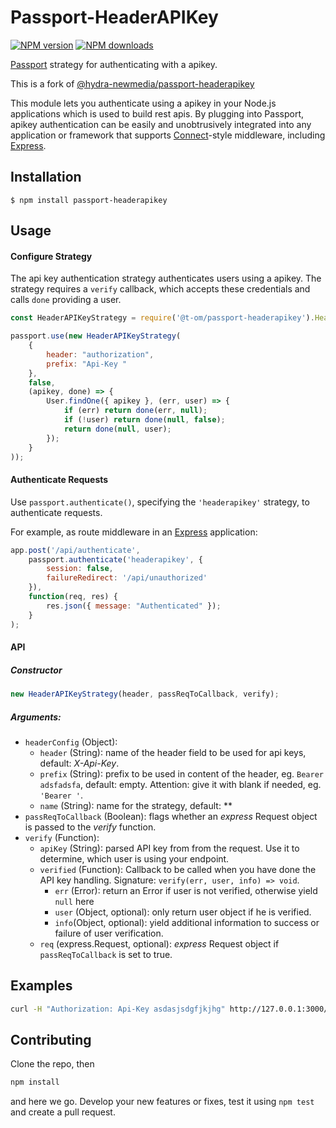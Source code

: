 # Passport-HeaderAPIKey

[![NPM version][npm-image]][npm-url]
[![NPM downloads][downloads-image]][download-url]

[Passport](http://passportjs.org/) strategy for authenticating with a apikey.

This is a fork of [@hydra-newmedia/passport-headerapikey](https://github.com/hydra-newmedia/passport-headerapikey)

This module lets you authenticate using a apikey in your Node.js
applications which is used to build rest apis. By plugging into Passport, apikey authentication can be easily and
unobtrusively integrated into any application or framework that supports
[Connect](http://www.senchalabs.org/connect/)-style middleware, including
[Express](http://expressjs.com/).

## Installation

    $ npm install passport-headerapikey

## Usage

#### Configure Strategy

The api key authentication strategy authenticates users using a apikey.
The strategy requires a `verify` callback, which accepts these
credentials and calls `done` providing a user.

```js
const HeaderAPIKeyStrategy = require('@t-om/passport-headerapikey').HeaderAPIKeyStrategy

passport.use(new HeaderAPIKeyStrategy(
    {
        header: "authorization",
        prefix: "Api-Key "
    },
    false,
    (apikey, done) => {
        User.findOne({ apikey }, (err, user) => {
            if (err) return done(err, null);
            if (!user) return done(null, false);
            return done(null, user);
        });
    }
));
```
#### Authenticate Requests

Use `passport.authenticate()`, specifying the `'headerapikey'` strategy, to
authenticate requests.

For example, as route middleware in an [Express](http://expressjs.com/)
application:

```js
app.post('/api/authenticate', 
    passport.authenticate('headerapikey', {
        session: false,
        failureRedirect: '/api/unauthorized'
    }),
    function(req, res) {
        res.json({ message: "Authenticated" });
    }
);
```

#### API

##### Constructor

```js
new HeaderAPIKeyStrategy(header, passReqToCallback, verify);
```

##### Arguments:

* `headerConfig` (Object):
    * `header` (String): name of the header field to be used for api keys, default: *X-Api-Key*.
    * `prefix` (String): prefix to be used in content of the header, eg. `Bearer adsfadsfa`, default: empty. Attention: give it with blank if needed, eg. `'Bearer '`.
    * `name` (String): name for the strategy, default: **
* `passReqToCallback` (Boolean): flags whether an *express* Request object is passed to the *verify* function.
* `verify` (Function):
    * `apiKey` (String): parsed API key from from the request. Use it to determine, which user is using your endpoint.
    * `verified` (Function): Callback to be called when you have done the API key handling. Signature: `verify(err, user, info) => void`.
        * `err` (Error): return an Error if user is not verified, otherwise yield `null` here
        * `user` (Object, optional): only return user object if he is verified.
        * `info`(Object, optional): yield additional information to success or failure of user verification.
    * `req` (express.Request, optional): *express* Request object if `passReqToCallback` is set to true.

## Examples

```sh
curl -H "Authorization: Api-Key asdasjsdgfjkjhg" http://127.0.0.1:3000/api/authenticate
```

## Contributing

Clone the repo, then

```sh
npm install
```
and here we go.
Develop your new features or fixes, test it using `npm test` and create a pull request.


[npm-url]: https://npmjs.org/package/@t-om/passport-headerapikey
[download-url]: https://npmjs.org/package/@t-om/passport-headerapikey
[npm-image]: https://img.shields.io/npm/v/@t-om/passport-headerapikey.svg?style=flat
[downloads-image]: https://img.shields.io/npm/dm/@t-om/passport-headerapikey.svg?style=flat

